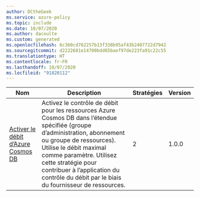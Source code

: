 ```yaml
---
author: DCtheGeek
ms.service: azure-policy
ms.topic: include
ms.date: 10/07/2020
ms.author: dacoulte
ms.custom: generated
ms.openlocfilehash: 6c360cd762257b13f338b95af43b2407722d7942
ms.sourcegitcommit: d2222681e14700bdd65baef97de223fa91c22c55
ms.translationtype: HT
ms.contentlocale: fr-FR
ms.lasthandoff: 10/07/2020
ms.locfileid: "91820112"
---
```

|Nom |Description |Stratégies |Version |
|---|---|---|---|
|[Activer le débit d’Azure Cosmos DB](https://github.com/Azure/azure-policy/blob/master/built-in-policies/policySetDefinitions/Cosmos%20DB/Cosmos_Throughput.json) |Activez le contrôle de débit pour les ressources Azure Cosmos DB dans l’étendue spécifiée (groupe d’administration, abonnement ou groupe de ressources). Utilise le débit maximal comme paramètre. Utilisez cette stratégie pour contribuer à l’application du contrôle du débit par le biais du fournisseur de ressources. |2 |1.0.0 |
